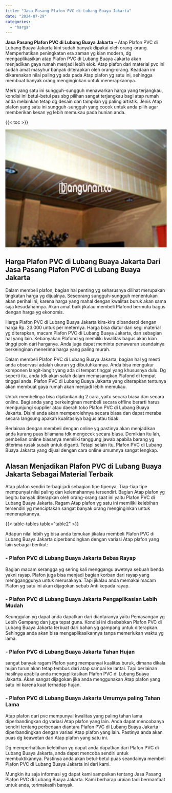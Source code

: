 ```yaml
---
title: "Jasa Pasang Plafon PVC di Lubang Buaya Jakarta"
date: "2024-07-29"
categories: 
  - "harga"
---
```


**Jasa Pasang Plafon PVC di Lubang Buaya Jakarta** – Atap Plafon PVC di Lubang Buaya Jakarta kini sudah banyak dipakai oleh orang-orang. Memperhatikan peningkatan era zaman yg kian modern, dg mengaplikasikan atap Plafon PVC di Lubang Buaya Jakarta akan menjadikan gaya rumah menjadi lebih elok. Atap plafon dari material pvc ini sudah amat masyhur banyak diterapkan oleh orang-orang. Keadaan ini dikarenakan nilai paling yg ada pada Atap plafon yg satu ini, sehingga membuat banyak orang menginginkan untuk menerapkannya.

Merk yang satu ini sungguh-sungguh menawarkan harga yang terjangkau, kondisi ini betul-betul pas sbg pilihan sangat terjangkau bagi atap rumah anda melainkan tetap dg desain dan tampilan yg paling artistik. Jenis Atap plafon yang satu ini sungguh-sungguh yang cocok untuk anda pilih agar memberikan kesan yg lebih memukau pada hunian anda.

{{< toc >}}

![Jasa Pasang Plafon PVC di Lubang Buaya Jakarta](/images/flafond-pvc-murah06.png)

## Harga Plafon PVC di Lubang Buaya Jakarta Dari Jasa Pasang Plafon PVC di Lubang Buaya Jakarta

Dalam membeli plafon, bagian hal penting yg seharusnya dilihat merupakan tingkatan harga yg dijualnya. Seseorang sungguh-sungguh menentukan akan perihal ini, karena harga yang mahal dengan kwalitas buruk akan sama saja kesudahannya. Akan amat baik jikalau membeli Plafond bermutu bagus dengan harga yg ekonomis.

Harga Plafon PVC di Lubang Buaya Jakarta kira-kira dibanderol dengan harga Rp. 23.000 untuk per meternya. Harga bisa diatur dari segi material yg diterapkan, macam Plafon PVC di Lubang Buaya Jakarta, dan sebagian hal yang lain. Kebanyakan Plafond yg memiliki kwalitas bagus akan kian tinggi poin dari harganya. Anda juga dapat meminta penawaran seandainya berkeinginan menerima harga yang paling murah.

Dalam membeli Plafon PVC di Lubang Buaya Jakarta, bagian hal yg mesti anda observasi adalah ukuran yg dibutuhkannya. Anda bisa mengukur komponen langit-langit yang ada di tempat tinggal yang khususnya dulu. Dg seperti itu, anda tdk akan salah dalam memasangkan Plafond di tempat tinggal anda. Plafon PVC di Lubang Buaya Jakarta yang diterapkan tentunya akan membuat gaya rumah akan menjadi lebih memukau.

Untuk membelinya bisa dijalankan dg 2 cara, yaitu secara biasa dan secara online. Bagi anda yang berkeinginan membeli secara offline berarti harus mengunjungi supplier atau daerah toko Plafon PVC di Lubang Buaya Jakarta. Disini anda akan memperolehnya secara biasa dan dapat meraba secara langsung apakah kualitasnya bagus atau tidak.

Berlainan dengan membeli dengan online yg pastinya akan menjadikan anda kurang puas bilamana tdk mengecek secara biasa. Demikian itu lah, pembelian online biasanya memiliki tanggung jawab apabila barang yg diterima rusak susah untuk diganti. Tetapi selain itu, Plafon PVC di Lubang Buaya Jakarta yang dijual dengan cara online umumnya sangat lengkap.

## Alasan Menjadikan Plafon PVC di Lubang Buaya Jakarta Sebagai Material Terbaik

Atap plafon sendiri terbagi jadi sebagian tipe tipenya, Tiap-tiap tipe mempunyai nilai paling dan kelemahannya tersendiri. Bagian Atap plafon yg begitu banyak diterapkan oleh orang-orang saat ini yaitu Plafon PVC di Lubang Buaya Jakarta. Ragam Atap plafon yg satu ini memiliki kelebihan tersendiri yg menciptakan sangat banyak orang menginginkan untuk menerapkannya.

{{< table-tables table="table2" >}}

Adapun nilai lebih yg bisa anda temukan jikalau membeli Plafon PVC di Lubang Buaya Jakarta diperbandingkan dengan variasi Atap plafon yang lain sebagai berikut:

### \- Plafon PVC di Lubang Buaya Jakarta Bebas Rayap

Bagian macam serangga yg sering kali menggangu awetnya sebuah benda yakni rayap. Plafon juga bisa menjadi bagian korban dari rayap yang mengganggunya untuk merusaknya. Tapi jikalau anda memakai macam Plafon yg satu ini akan dijagokan sebab Anti kepada rayap.

### \- Plafon PVC di Lubang Buaya Jakarta Pengaplikasian Lebih Mudah

Keunggulan yg dapat anda dapatkan dari diantaranya yaitu Pemasangan yg Lebih Gampang dan juga tepat guna. Kondisi ini disebabkan Plafon PVC di Lubang Buaya Jakarta terbuat dari bahan yg gampang untuk diterapkan. Sehingga anda akan bisa mengaplikasikannya tanpa memerlukan waktu yg lama.

### \- Plafon PVC di Lubang Buaya Jakarta Tahan Hujan

sangat banyak ragam Plafon yang mempunyai kualitas buruk, dimana dikala hujan turun akan tetap tembus dari atap sampai ke lantai. Tapi berlainan hasilnya apabila anda mengaplikasikan Plafon PVC di Lubang Buaya Jakarta. Akan sangat dijagokan jika anda menggunakan Atap plafon yang satu ini karena kuat terhadap hujan.

### \- Plafon PVC di Lubang Buaya Jakarta Umurnya paling Tahan Lama

Atap plafon dari pvc mempunyai kwalitas yang paling tahan lama diperbandingkan dg variasi Atap plafon yang lain. Anda dapat mencobanya sendiri tentang perbedaan diantara Plafon PVC di Lubang Buaya Jakarta diperbandingkan dengan variasi Atap plafon yang lain. Pastinya anda akan puas dg keawetan dari Atap plafon yang satu ini.

Dg memperhatikan kelebihan yg dapat anda dapatkan dari Plafon PVC di Lubang Buaya Jakarta, anda dapat mencoba sendiri untuk membuktikannya. Pastinya anda akan betul-betul puas seandainya membeli Plafon PVC di Lubang Buaya Jakarta ini dari kami.

Mungkin itu saja informasi yg dapat kami sampaikan tentang Jasa Pasang Plafon PVC di Lubang Buaya Jakarta. Kami berharap uraian tadi bermanfaat untuk anda, terimakasih banyak.
